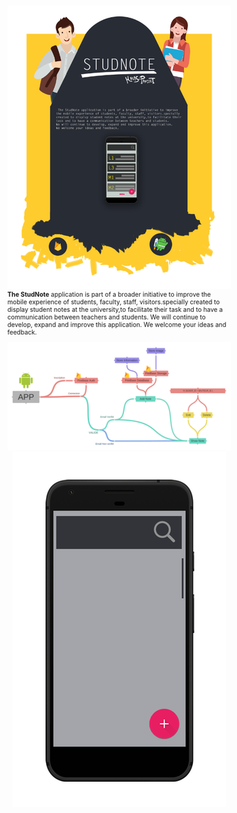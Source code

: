 
![alt text](https://github.com/HalasProject/StudentA-Mobile/blob/master/Image/AP2P.png?raw=true)
  <b>The StudNote</b> application is part of a broader initiative to improve the mobile experience of students, faculty, staff, visitors.specially created to display student notes at the university,to facilitate their task and to have a communication between teachers and students. We will continue to develop, expand and improve this application. We welcome your ideas and feedback.

 
![alt text](https://github.com/HalasProject/StudentA-Mobile/blob/master/Image/Graph.jpg?raw=true)
<span style="display:block;text-align:center">![Test Automation](https://github.com/HalasProject/StudentA-Mobile/blob/master/Image/realtime.gif?raw=true)</span>
